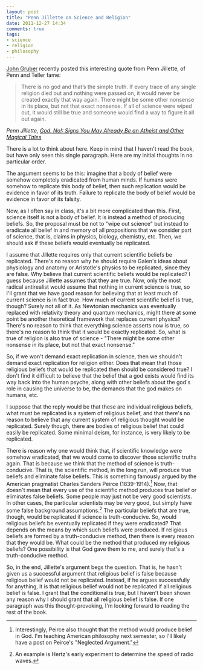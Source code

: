 ```yaml
---
layout: post
title: "Penn Jillette on Science and Religion"
date: 2011-12-27 14:34
comments: true
tags:
- science
- religion
- philosophy
---
```


[John Gruber](www.daringfireball.net) recently posted this interesting quote from Penn Jillette, of Penn and Teller fame:


>There is no god and that’s the simple truth. If every trace of any single religion died out and nothing were passed on, it would never be created exactly that way again. There might be some other nonsense in its place, but not that exact nonsense. If all of science were wiped out, it would still be true and someone would find a way to figure it all out again.

<cite>Penn Jillette, [*God, No!: Signs You May Already Be an Atheist and Other Magical Tales*](http://books.google.com/books?id=KsI3sswEg14C&printsec=frontcover&dq=god+no+penn+jillette&hl=en&sa=X&ei=bHXrTuSJNYnt0gHoqrikCQ&ved=0CDcQ6AEwAA#v=onepage&q=%22that%20exact%20nonsense%22&f=false) 


There is a lot to think about here. Keep in mind that I haven't read the book, but have only seen this single paragraph. Here are my initial thoughts in no particular order.

The argument seems to be this: imagine that a body of belief were somehow completely eradicated from human minds. If humans were somehow to replicate this body of belief, then such replication would be evidence in favor of its truth. Failure to replicate the body of belief would be evidence in favor of its falsity.

Now, as I often say in class, it's a bit more complicated than this. First, science itself is not a body of belief. It is instead a method of producing beliefs. So, the proposal must be not to "wipe out science" but instead to eradicate all belief in and memory of all propositions that we consider part of science, that is, claims in physics, biology, chemistry, etc. Then, we should ask if these beliefs would eventually be replicated.

I assume that Jillette requires only that current scientific beliefs be replicated. There's no reason why he should require Galen's ideas about physiology and anatomy or Aristotle's physics to be replicated, since they are false. Why believe that current scientific beliefs would be replicated? I guess because Jillette assumes that they are true. Now, only the most radical antirealist would assume that nothing in current science is true, so I'll grant that we have good reason for believing that at least much of current science is in fact true. How much of current scientific belief is true, though? Surely not all of it. As Newtonian mechanics was eventually replaced with relativity theory and quantum mechanics, might there at some point be another theoretical framework that replaces current physics? There's no reason to think that everything science asserts now is true, so there's no reason to think that it would be exactly replicated. So, what is true of religion is also true of science - "There might be some other nonsense in its place, but not that exact nonsense."

So, if we won't demand exact replication in science, then we shouldn't demand exact replication for religion either. Does that mean that those religious beliefs that would be replicated then should be considered true? I don't find it difficult to believe that the belief that a god exists would find its way back into the human psyche, along with other beliefs about the god's role in causing the universe to be, the demands that the god makes on humans, etc.

I suppose that the reply would be that these are individual religious beliefs, what must be replicated is a system of religious belief, and that there's no reason to believe that any current system of religious thought would be replicated. Surely though, there are bodies of religious belief that could easily be replicated. Some minimal deism, for instance, is very likely to be replicated.

There is reason why one would think that, if scientific knowledge were somehow eradicated, that we would come to discover those scientific truths again. That is because we think that the method of science is truth-conducive. That is, the scientific method, in the long run, will produce true beliefs and eliminate false beliefs. This is something famously argued by the American pragmatist Charles Sanders Peirce (1839-1914).[^1] Now, that doesn't mean that every use of the scientific method produces true belief or eliminates false beliefs. Some people may just not be very good scientists. In other cases, the particular scientists may be very good, but simply have some false background assumptions.[^2] The particular beliefs that are true, though, would be replicated if science is truth-conducive. So, would religious beliefs be eventually replicated if they were eradicated? That depends on the means by which such beliefs were produced. If religious beliefs are formed by a truth-conducive method, then there is every reason that they would be. What could be the method that produced my religious beliefs? One possibility is that God gave them to me, and surely that's a truth-conducive method. 

So, in the end, Jillette's argument begs the question. That is, he hasn't given us a successful argument that religious belief is false because religious belief would not be replicated. Instead, if he argues successfully for anything, it is that religious belief would not be replicated if all religious belief is false. I grant that the conditional is true, but I haven't been shown any reason why I should grant that all religious belief is false. If one paragraph was this thought-provoking, I'm looking forward to reading the rest of the book. 













[^1]: Interestingly, Peirce also thought that the method would produce belief in God. I'm teaching American philosophy next semester, so I'll likely have a post on Peirce's "Neglected Argument."
[^2]: An example is Hertz's early experiment to determine the speed of radio waves.
